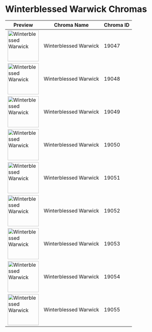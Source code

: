 # Winterblessed Warwick Chromas

| Preview | Chroma Name | Chroma ID |
|---|---|---|
| <img src='https://raw.communitydragon.org/latest/plugins/rcp-be-lol-game-data/global/default/v1/champion-chroma-images/19/19047.png' alt='Winterblessed Warwick' width='100'> | Winterblessed Warwick | 19047 |
| <img src='https://raw.communitydragon.org/latest/plugins/rcp-be-lol-game-data/global/default/v1/champion-chroma-images/19/19048.png' alt='Winterblessed Warwick' width='100'> | Winterblessed Warwick | 19048 |
| <img src='https://raw.communitydragon.org/latest/plugins/rcp-be-lol-game-data/global/default/v1/champion-chroma-images/19/19049.png' alt='Winterblessed Warwick' width='100'> | Winterblessed Warwick | 19049 |
| <img src='https://raw.communitydragon.org/latest/plugins/rcp-be-lol-game-data/global/default/v1/champion-chroma-images/19/19050.png' alt='Winterblessed Warwick' width='100'> | Winterblessed Warwick | 19050 |
| <img src='https://raw.communitydragon.org/latest/plugins/rcp-be-lol-game-data/global/default/v1/champion-chroma-images/19/19051.png' alt='Winterblessed Warwick' width='100'> | Winterblessed Warwick | 19051 |
| <img src='https://raw.communitydragon.org/latest/plugins/rcp-be-lol-game-data/global/default/v1/champion-chroma-images/19/19052.png' alt='Winterblessed Warwick' width='100'> | Winterblessed Warwick | 19052 |
| <img src='https://raw.communitydragon.org/latest/plugins/rcp-be-lol-game-data/global/default/v1/champion-chroma-images/19/19053.png' alt='Winterblessed Warwick' width='100'> | Winterblessed Warwick | 19053 |
| <img src='https://raw.communitydragon.org/latest/plugins/rcp-be-lol-game-data/global/default/v1/champion-chroma-images/19/19054.png' alt='Winterblessed Warwick' width='100'> | Winterblessed Warwick | 19054 |
| <img src='https://raw.communitydragon.org/latest/plugins/rcp-be-lol-game-data/global/default/v1/champion-chroma-images/19/19055.png' alt='Winterblessed Warwick' width='100'> | Winterblessed Warwick | 19055 |
